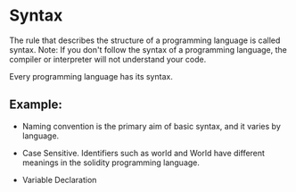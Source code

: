 # Syntax
The rule that describes the structure of a programming language is called syntax. 
Note: If you don't follow the syntax of a programming language, the compiler or interpreter will not understand your code.

Every programming language has its syntax. 

## Example:
 * Naming convention is the primary aim of basic syntax, and it varies by language.

* Case Sensitive.  Identifiers such as world and World have different meanings in the solidity programming language.

* Variable Declaration 